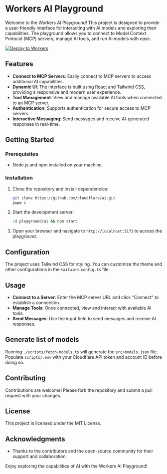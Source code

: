 # Workers AI Playground

Welcome to the Workers AI Playground! This project is designed to provide a user-friendly interface for interacting with AI models and exploring their capabilities. The playground allows you to connect to Model Context Protocol (MCP) servers, manage AI tools, and run AI models with ease.

[![Deploy to Workers](https://deploy.workers.cloudflare.com/button)](https://deploy.workers.cloudflare.com/?url=https://github.com/cloudflare/ai/tree/main/playground/ai)

## Features

- **Connect to MCP Servers**: Easily connect to MCP servers to access additional AI capabilities.
- **Dynamic UI**: The interface is built using React and Tailwind CSS, providing a responsive and modern user experience.
- **Tool Management**: View and manage available AI tools when connected to an MCP server.
- **Authentication**: Supports authentication for secure access to MCP servers.
- **Interactive Messaging**: Send messages and receive AI-generated responses in real-time.

## Getting Started

### Prerequisites

- Node.js and npm installed on your machine.

### Installation

1. Clone the repository and install dependencies:

   ```bash
   git clone https://github.com/cloudflare/ai.git
   pnpm i
   ```

2. Start the development server:

   ```bash
   cd playground/ai && npm start
   ```

3. Open your browser and navigate to `http://localhost:5173` to access the playground.

## Configuration

The project uses Tailwind CSS for styling. You can customize the theme and other configurations in the `tailwind.config.ts` file.

## Usage

- **Connect to a Server**: Enter the MCP server URL and click "Connect" to establish a connection.
- **Manage Tools**: Once connected, view and interact with available AI tools.
- **Send Messages**: Use the input field to send messages and receive AI responses.

## Generate list of models

Running `./scripts/fetch-models.ts` will generate the `src/models.json` file. Populate `scripts/.env` with your Cloudflare API token and account ID before doing so.

## Contributing

Contributions are welcome! Please fork the repository and submit a pull request with your changes.

## License

This project is licensed under the MIT License.

## Acknowledgments

- Thanks to the contributors and the open-source community for their support and collaboration.

Enjoy exploring the capabilities of AI with the Workers AI Playground!
